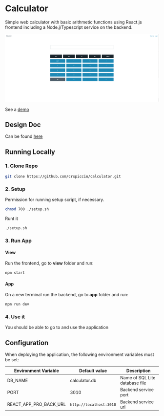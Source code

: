 # Calculator

Simple web calculator with basic arithmetic functions using React.js frontend including a Node.j/Typescript service on the backend. <p>
![Calculator](./view/public/screen-calculator.png)

See a [demo](https://calculator-front.onrender.com)

## Design Doc

Can be found [here](./docs/HLD-Calculator.md)

## Running Locally

### 1. Clone Repo

```bash
git clone https://github.com/crspiccin/calculator.git
```

### 2. Setup

Permission for running setup script, if necessary.

```bash
chmod 700 ./setup.sh
```

Runt it

```bash
./setup.sh
```

### 3. Run App

#### View

Run the frontend, go to **view** folder and run:

```bash
npm start
```

#### App

On a new terminal run the backend, go to **app** folder and run:

```bash
npm run dev
```

### 4. Use it

You should be able to go to [](http://localhost:3000) and use the application

## Configuration

When deploying the application, the following environment variables must be set:

| Environment Variable   | Default value           | Description                    |
| ---------------------- | ----------------------- | ------------------------------ |
| DB_NAME                | calculator.db           | Name of SQL Lite database file |
| PORT                   | 3010                    | Backend service port           |
| REACT_APP_PRO_BACK_URL | `http://localhost:3010` | Backend service url            |
